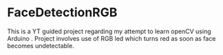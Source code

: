 # FaceDetectionRGB
This is a YT guided project regarding my attempt to learn openCV using Arduino . Project involves use of RGB led which turns red as soon as face becomes undetectable.
